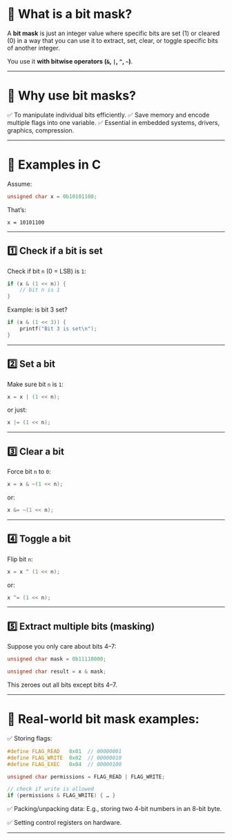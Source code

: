# 🔷 **What is a bit mask?**

A **bit mask** is just an integer value where specific bits are set (1) or cleared (0) in a way that you can use it to extract, set, clear, or toggle specific bits of another integer.

You use it **with bitwise operators (`&`, `|`, `^`, `~`)**.

---

# 🔷 **Why use bit masks?**

✅ To manipulate individual bits efficiently.
✅ Save memory and encode multiple flags into one variable.
✅ Essential in embedded systems, drivers, graphics, compression.

---

# 🔷 **Examples in C**

Assume:

```c
unsigned char x = 0b10101100;
```

That’s:

```
x = 10101100
```

---

## 1️⃣ **Check if a bit is set**

Check if bit `n` (0 = LSB) is `1`:

```c
if (x & (1 << n)) {
    // bit n is 1
}
```

Example: is bit 3 set?

```c
if (x & (1 << 3)) {
    printf("Bit 3 is set\n");
}
```

---

## 2️⃣ **Set a bit**

Make sure bit `n` is `1`:

```c
x = x | (1 << n);
```

or just:

```c
x |= (1 << n);
```

---

## 3️⃣ **Clear a bit**

Force bit `n` to `0`:

```c
x = x & ~(1 << n);
```

or:

```c
x &= ~(1 << n);
```

---

## 4️⃣ **Toggle a bit**

Flip bit `n`:

```c
x = x ^ (1 << n);
```

or:

```c
x ^= (1 << n);
```

---

## 5️⃣ **Extract multiple bits (masking)**

Suppose you only care about bits 4–7:

```c
unsigned char mask = 0b11110000;

unsigned char result = x & mask;
```

This zeroes out all bits except bits 4–7.

---

# 🔷 **Real-world bit mask examples:**

✅ Storing flags:

```c
#define FLAG_READ   0x01  // 00000001
#define FLAG_WRITE  0x02  // 00000010
#define FLAG_EXEC   0x04  // 00000100

unsigned char permissions = FLAG_READ | FLAG_WRITE;

// check if write is allowed
if (permissions & FLAG_WRITE) { … }
```

✅ Packing/unpacking data:
E.g., storing two 4-bit numbers in an 8-bit byte.

✅ Setting control registers on hardware.

---


